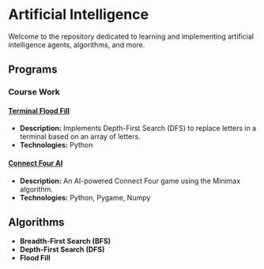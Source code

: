 # Artificial Intelligence

Welcome to the repository dedicated to learning and implementing artificial intelligence agents, algorithms, and more.

## Programs

### Course Work

#### [Terminal Flood Fill](https://github.com/Oluwa-Temmy/Artificial-Intelligence/tree/main/floodfill)
- **Description:** Implements Depth-First Search (DFS) to replace letters in a terminal based on an array of letters.
- **Technologies:** Python

#### [Connect Four AI](https://github.com/Oluwa-Temmy/Artificial-Intelligence/tree/main/minimax)
- **Description:** An AI-powered Connect Four game using the Minimax algorithm.
- **Technologies:** Python, Pygame, Numpy

## Algorithms

- **Breadth-First Search (BFS)**
- **Depth-First Search (DFS)**
- **Flood Fill**
